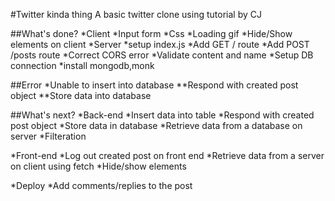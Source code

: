 #Twitter kinda thing
A basic twitter clone using tutorial by CJ

##What's done?
*Client
 *Input form
 *Css
 *Loading gif
 *Hide/Show elements on client
*Server
  *setup index.js
  *Add GET / route
  *Add POST /posts route
  *Correct CORS error
  *Validate content and name
  *Setup DB connection
     *install mongodb,monk


 ##Error
 *Unable to insert into database
  **Respond with created post object
  **Store data into database

 ##What's next?
*Back-end
  *Insert data into table 
  *Respond with created post object
  *Store data in database
  *Retrieve data from a database on server
  *Filteration

*Front-end
 *Log out created post on front end
 *Retrieve data from a server on client using fetch
 *Hide/show elements
 
*Deploy
*Add comments/replies to the post